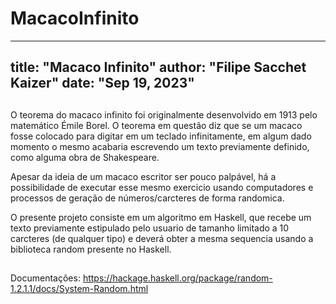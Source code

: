# MacacoInfinito
---
title: "Macaco Infinito"
author: "Filipe Sacchet Kaizer"
date: "Sep 19, 2023"
---
##
O teorema do macaco infinito foi originalmente desenvolvido em 1913 pelo matemático Émile Borel. O teorema em questão diz que se um macaco fosse colocado para digitar em um teclado infinitamente, em algum dado momento o mesmo acabaria escrevendo um texto previamente definido, como alguma obra de Shakespeare. 

Apesar da ideia de um macaco escritor ser pouco palpável, há a possibilidade de executar esse mesmo exercicio usando computadores e processos de geração de números/carcteres de forma randomica.  

O presente projeto consiste em um algoritmo em Haskell, que recebe um texto previamente estipulado pelo usuario de tamanho limitado a 10 carcteres (de qualquer tipo) e deverá obter
a mesma sequencia usando a biblioteca random presente no Haskell. 
##















###
Documentações: https://hackage.haskell.org/package/random-1.2.1.1/docs/System-Random.html

###
